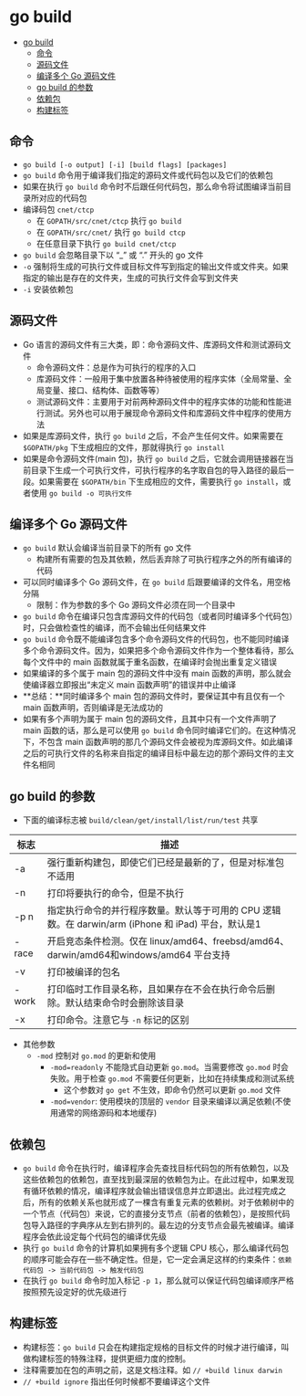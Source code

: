 # go build

- [go build](#go-build)
  - [命令](#%e5%91%bd%e4%bb%a4)
  - [源码文件](#%e6%ba%90%e7%a0%81%e6%96%87%e4%bb%b6)
  - [编译多个 Go 源码文件](#%e7%bc%96%e8%af%91%e5%a4%9a%e4%b8%aa-go-%e6%ba%90%e7%a0%81%e6%96%87%e4%bb%b6)
  - [go build 的参数](#go-build-%e7%9a%84%e5%8f%82%e6%95%b0)
  - [依赖包](#%e4%be%9d%e8%b5%96%e5%8c%85)
  - [构建标签](#%e6%9e%84%e5%bb%ba%e6%a0%87%e7%ad%be)

## 命令

- `go build [-o output] [-i] [build flags] [packages]`
- `go build` 命令用于编译我们指定的源码文件或代码包以及它们的依赖包
- 如果在执行 `go build` 命令时不后跟任何代码包，那么命令将试图编译当前目录所对应的代码包
- 编译码包 `cnet/ctcp`
  - 在 `GOPATH/src/cnet/ctcp` 执行 `go build`
  - 在 `GOPATH/src/cnet/` 执行 `go build ctcp`
  - 在任意目录下执行 `go build cnet/ctcp`
- `go build` 会忽略目录下以 “_” 或 “.” 开头的 go 文件
- `-o` 强制将生成的可执行文件或目标文件写到指定的输出文件或文件夹。如果指定的输出是存在的文件夹，生成的可执行文件会写到文件夹
- `-i` 安装依赖包

## 源码文件

- Go 语言的源码文件有三大类，即：命令源码文件、库源码文件和测试源码文件
  - 命令源码文件：总是作为可执行的程序的入口
  - 库源码文件：一般用于集中放置各种待被使用的程序实体（全局常量、全局变量、接口、结构体、函数等等）
  - 测试源码文件：主要用于对前两种源码文件中的程序实体的功能和性能进行测试。另外也可以用于展现命令源码文件和库源码文件中程序的使用方法
- 如果是库源码文件，执行 `go build` 之后，不会产生任何文件。如果需要在 `$GOPATH/pkg` 下生成相应的文件，那就得执行 `go install`
- 如果是命令源码文件(main 包)，执行 `go build` 之后，它就会调用链接器在当前目录下生成一个可执行文件，可执行程序的名字取自包的导入路径的最后一段。如果需要在 `$GOPATH/bin` 下生成相应的文件，需要执行 `go install`，或者使用 `go build -o 可执行文件`

## 编译多个 Go 源码文件

- `go build` 默认会编译当前目录下的所有 go 文件
  - 构建所有需要的包及其依赖，然后丢弃除了可执行程序之外的所有编译的代码
- 可以同时编译多个 Go 源码文件，在 `go build` 后跟要编译的文件名，用空格分隔
  - 限制：作为参数的多个 Go 源码文件必须在同一个目录中
- `go build` 命令在编译只包含库源码文件的代码包（或者同时编译多个代码包）时，只会做检查性的编译，而不会输出任何结果文件
- `go build` 命令既不能编译包含多个命令源码文件的代码包，也不能同时编译多个命令源码文件。因为，如果把多个命令源码文件作为一个整体看待，那么每个文件中的 main 函数就属于重名函数，在编译时会抛出重复定义错误
- 如果编译的多个属于 main 包的源码文件中没有 main 函数的声明，那么就会使编译器立即报出“未定义 main 函数声明”的错误并中止编译
- **总结：**同时编译多个 main 包的源码文件时，要保证其中有且仅有一个 main 函数声明，否则编译是无法成功的
- 如果有多个声明为属于 main 包的源码文件，且其中只有一个文件声明了 main 函数的话，那么是可以使用 `go build` 命令同时编译它们的。在这种情况下，不包含 main 函数声明的那几个源码文件会被视为库源码文件。如此编译之后的可执行文件的名称来自指定的编译目标中最左边的那个源码文件的主文件名相同

## go build 的参数

- 下面的编译标志被 `build/clean/get/install/list/run/test` 共享

| 标志 | 描述 |
| --- | --- |
| -a | 强行重新构建包，即使它们已经是最新的了，但是对标准包不适用 |
| -n | 打印将要执行的命令，但是不执行 |
| -p n | 指定执行命令的并行程序数量。默认等于可用的 CPU 逻辑数。在 darwin/arm (iPhone 和 iPad) 平台，默认是1 |
| -race | 开启竞态条件检测。仅在 linux/amd64、freebsd/amd64、darwin/amd64和windows/amd64 平台支持 |
| -v | 打印被编译的包名 |
| -work | 打印临时工作目录名称，且如果存在不会在执行命令后删除。默认结束命令时会删除该目录 |
| -x | 打印命令。注意它与 `-n` 标记的区别 |

- 其他参数
  - `-mod` 控制对 `go.mod` 的更新和使用
    - `-mod=readonly` 不能隐式自动更新 `go.mod`。当需要修改 `go.mod` 时会失败。用于检查 `go.mod` 不需要任何更新，比如在持续集成和测试系统
      - 这个参数对 `go get` 不生效，即命令仍然可以更新 `go.mod` 文件
    - `-mod=vendor`: 使用模块的顶层的 `vendor` 目录来编译以满足依赖(不使用通常的网络源码和本地缓存)

## 依赖包

- `go build` 命令在执行时，编译程序会先查找目标代码包的所有依赖包，以及这些依赖包的依赖包，直至找到最深层的依赖包为止。在此过程中，如果发现有循环依赖的情况，编译程序就会输出错误信息并立即退出。此过程完成之后，所有的依赖关系也就形成了一棵含有重复元素的依赖树。对于依赖树中的一个节点（代码包）来说，它的直接分支节点（前者的依赖包），是按照代码包导入路径的字典序从左到右排列的。最左边的分支节点会最先被编译。编译程序会依此设定每个代码包的编译优先级
- 执行 `go build` 命令的计算机如果拥有多个逻辑 CPU 核心，那么编译代码包的顺序可能会存在一些不确定性。但是，它一定会满足这样的约束条件：`依赖代码包 -> 当前代码包 -> 触发代码包`
- 在执行 `go build` 命令时加入标记 `-p 1`，那么就可以保证代码包编译顺序严格按照预先设定好的优先级进行

## 构建标签

- 构建标签：`go build` 只会在构建指定规格的目标文件的时候才进行编译，叫做构建标签的特殊注释，提供更细力度的控制。
- 注释需要加在包的声明之前，这是文档注释。如 `// +build linux darwin`
- `// +build ignore` 指出任何时候都不要编译这个文件
